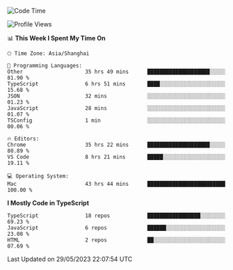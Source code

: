 <!--START_SECTION:waka-->
![Code Time](http://img.shields.io/badge/Code%20Time-4%2C561%20hrs%2030%20mins-blue)

![Profile Views](http://img.shields.io/badge/Profile%20Views-5-blue)

📊 **This Week I Spent My Time On** 

```text
🕑︎ Time Zone: Asia/Shanghai

💬 Programming Languages: 
Other                    35 hrs 49 mins      ████████████████████░░░░░   81.90 % 
TypeScript               6 hrs 51 mins       ████░░░░░░░░░░░░░░░░░░░░░   15.68 % 
JSON                     32 mins             ░░░░░░░░░░░░░░░░░░░░░░░░░   01.23 % 
JavaScript               28 mins             ░░░░░░░░░░░░░░░░░░░░░░░░░   01.07 % 
TSConfig                 1 min               ░░░░░░░░░░░░░░░░░░░░░░░░░   00.06 % 

🔥 Editors: 
Chrome                   35 hrs 22 mins      ████████████████████░░░░░   80.89 % 
VS Code                  8 hrs 21 mins       █████░░░░░░░░░░░░░░░░░░░░   19.11 % 

💻 Operating System: 
Mac                      43 hrs 44 mins      █████████████████████████   100.00 % 
```

**I Mostly Code in TypeScript** 

```text
TypeScript               18 repos            █████████████████░░░░░░░░   69.23 % 
JavaScript               6 repos             ██████░░░░░░░░░░░░░░░░░░░   23.08 % 
HTML                     2 repos             ██░░░░░░░░░░░░░░░░░░░░░░░   07.69 % 
```




 Last Updated on 29/05/2023 22:07:54 UTC
<!--END_SECTION:waka-->
